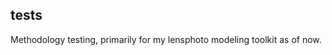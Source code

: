 ## tests

Methodology testing, primarily for my <text tt>lensphoto</text> modeling toolkit as of now.